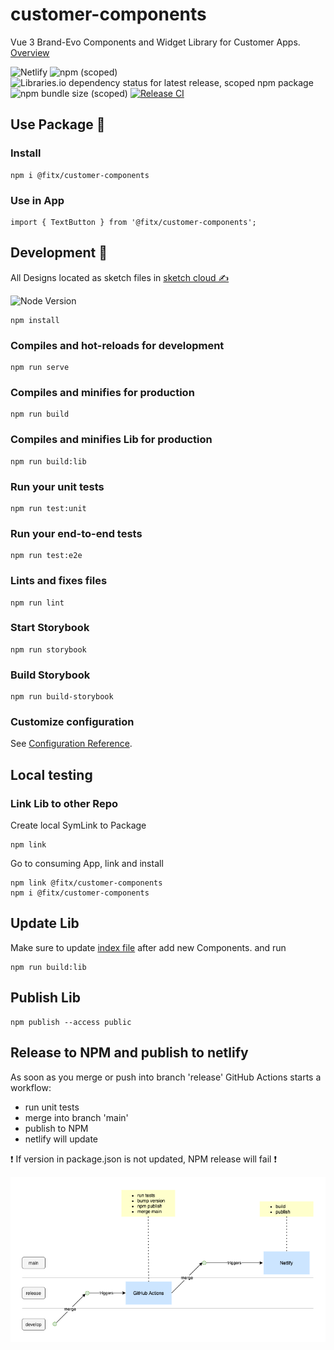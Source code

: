 # customer-components

Vue 3 Brand-Evo Components and Widget Library for Customer Apps. [Overview](https://customer-components.netlify.app)


![Netlify](https://img.shields.io/netlify/72371083-7785-4449-bddc-842826333f40)
![npm (scoped)](https://img.shields.io/npm/v/@fitx/customer-components?style=flat-square)
![Libraries.io dependency status for latest release, scoped npm package](https://img.shields.io/librariesio/release/npm/@fitx/customer-components)
![npm bundle size (scoped)](https://img.shields.io/bundlephobia/min/@fitx/customer-components)
[![Release CI](https://github.com/FitX/customer-components/actions/workflows/workflow.yml/badge.svg)](https://github.com/FitX/customer-components/actions/workflows/workflow.yml)

## Use Package 🐨
### Install

```
npm i @fitx/customer-components
```
### Use in App
```
import { TextButton } from '@fitx/customer-components';
```

## Development 🤖

All Designs located as sketch files in [sketch cloud ✍](https://www.sketch.com/s/afae2a3c-0eaf-4735-9bd3-d0269c5c5bb3)

![Node Version](https://img.shields.io/badge/Node-lts%20_v.14_-blue)

```
npm install
```

### Compiles and hot-reloads for development
```
npm run serve
```

### Compiles and minifies for production
```
npm run build
```

### Compiles and minifies Lib for production
```
npm run build:lib
```

### Run your unit tests
```
npm run test:unit
```

### Run your end-to-end tests
```
npm run test:e2e
```

### Lints and fixes files
```
npm run lint
```

### Start Storybook
```
npm run storybook
```

### Build Storybook
```
npm run build-storybook
```

### Customize configuration
See [Configuration Reference](https://cli.vuejs.org/config/).

## Local testing
### Link Lib to other Repo
Create local SymLink to Package

```
npm link
```

Go to consuming App, link and install

```
npm link @fitx/customer-components
npm i @fitx/customer-components
```

## Update Lib
Make sure to update [index file](src/index.js) after add new Components. and run
```
npm run build:lib
```
## Publish Lib
```
npm publish --access public
```

## Release to NPM and publish to netlify
As soon as you merge or push into branch 'release' GitHub Actions starts a workflow:
- run unit tests
- merge into branch 'main'
- publish to NPM
- netlify will update

❗ If version in package.json is not updated, NPM release will fail ❗

![github actions](public/actions.png)
